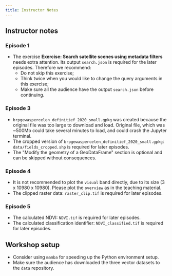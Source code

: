 ```yaml
---
title: Instructor Notes
---
```


## Instructor notes

### Episode 1

- The exercise **Exercise: Search satellite scenes using metadata filters** needs extra attention. Its output `search.json` is required for the later episodes. Therefore we recommend:
  - Do not skip this exercise;
  - Think twice when you would like to change the query arguments in this exercise;
  - Make sure all the audience have the output `search.json` before continuing.

### Episode 3

-  `brpgewaspercelen_definitief_2020_small.gpkg` was created because the original file was too large to download and load. Original file, which was ~500Mb could take several minutes to load, and could crash the Jupyter terminal.
- The cropped version of `brpgewaspercelen_definitief_2020_small.gpkg`: `data/fields_cropped.shp` is required for later episodes.
- The "Modify the geometry of a GeoDataFrame" section is optional and can be skipped without consequences.

### Episode 4

- It is not recommended to plot the `visual` band directly, due to its size (3 x 10980 x 10980). Please plot the `overview` as in the teaching material.
- The clipped raster data: `raster_clip.tif` is required for later episodes.

### Episode 5

- The calculated NDVI: `NDVI.tif` is required for later episodes.
- The calculated classification identifier: `NDVI_classified.tif` is required for later episodes.

## Workshop setup

- Consider using `mamba` for speeding up the Python environment setup. 
- Make sure the audience has downloaded the three vector datasets to the `data` repository.

